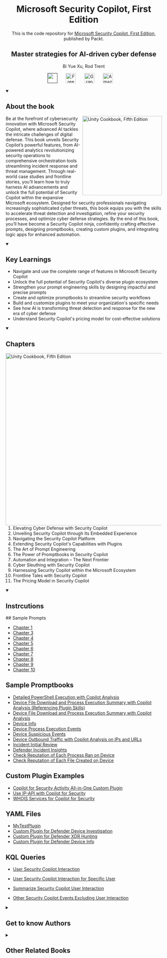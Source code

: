<h1 align="center">
Microsoft Security Copilot, First Edition</h1>
<p align="center">This is the code repository for <a href ="https://www.packtpub.com/en-us/product/microsoft-security-copilot-first-edition/9781835884522"> Microsoft Security Copilot, First Edition</a>, published by Packt.
</p>

<h2 align="center">
Master strategies for AI-driven cyber defense
</h2>
<p align="center">
Bi Yue Xu, Rod Trent</p>

<p align="center">
   <a href="" alt="Discord" title="Learn more on the Discord server"><img width="32px" src="https://cliply.co/wp-content/uploads/2021/08/372108630_DISCORD_LOGO_400.gif"/></a>
  &#8287;&#8287;&#8287;&#8287;&#8287;
  <a href="https://packt.link/free-ebook/9781835884522"><img width="32px" alt="Free PDF" title="Free PDF" src="https://cdn-icons-png.flaticon.com/512/4726/4726010.png"/></a>
 &#8287;&#8287;&#8287;&#8287;&#8287;
  <a href="https://packt.link/gbp/9781835884522"><img width="32px" alt="Graphic Bundle" title="Graphic Bundle" src="https://cdn-icons-png.flaticon.com/512/2659/2659360.png"/></a>
  &#8287;&#8287;&#8287;&#8287;&#8287;
   <a href="https://www.amazon.com/Microsoft-Security-Copilot-strategies-AI-driven-ebook/dp/B0F133S3X2"><img width="32px" alt="Amazon" title="Get your copy" src="https://cdn-icons-png.flaticon.com/512/15466/15466027.png"/></a>
  &#8287;&#8287;&#8287;&#8287;&#8287;
</p>
<details open> 
  <summary><h2>About the book</summary>
<a href="https://www.packtpub.com/product/unity-cookbook-fifth-edition/9781805123026">
<img src="https://content.packt.com/B22283/cover_image_small.jpg" alt="Unity Cookbook, Fifth Edition" height="256px" align="right">
</a>

Be at the forefront of cybersecurity innovation with Microsoft Security Copilot, where advanced AI tackles the intricate challenges of digital defense. This book unveils Security Copilot’s powerful features, from AI-powered analytics revolutionizing security operations to comprehensive orchestration tools streamlining incident response and threat management. Through real-world case studies and frontline stories, you’ll learn how to truly harness AI advancements and unlock the full potential of Security Copilot within the expansive Microsoft ecosystem.
Designed for security professionals navigating increasingly sophisticated cyber threats, this book equips you with the skills to accelerate threat detection and investigation, refine your security processes, and optimize cyber defense strategies.
By the end of this book, you’ll have become a Security Copilot ninja, confidently crafting effective prompts, designing promptbooks, creating custom plugins, and integrating logic apps for enhanced automation.</details>
<details open> 
  <summary><h2>Key Learnings</summary>
<ul>

<li>Navigate and use the complete range of features in Microsoft Security Copilot</li>

<li>Unlock the full potential of Security Copilot's diverse plugin ecosystem</li>

<li>Strengthen your prompt engineering skills by designing impactful and precise prompts</li>

<li>Create and optimize promptbooks to streamline security workflows</li>

<li>Build and customize plugins to meet your organization's specific needs</li>

<li>See how AI is transforming threat detection and response for the new era of cyber defense</li>

<li>Understand Security Copilot's pricing model for cost-effective solutions</li>

</ul>

  </details>

<details open> 
  <summary><h2>Chapters</summary>
     <img src="https://cliply.co/wp-content/uploads/2020/02/372002150_DOCUMENTS_400px.gif" alt="Unity Cookbook, Fifth Edition" height="556px" align="right">
<ol>

  <li>Elevating Cyber Defense with Security Copilot</li>

  <li>Unveiling Security Copilot through Its Embedded Experience</li>

  <li>Navigating the Security Copilot Platform</li>

  <li>Extending Security Copilot's Capabilities with Plugins</li>

  <li>The Art of Prompt Engineering</li>

  <li>The Power of Promptbooks in Security Copilot</li>

  <li>Automation and Integration – The Next Frontier</li>

  <li>Cyber Sleuthing with Security Copilot</li>

  <li>Harnessing Security Copilot within the Microsoft Ecosystem</li>

  <li>Frontline Tales with Security Copilot</li>

  <li>The Pricing Model in Security Copilot</li>

</ol>

</details>


<details open> 
  <summary><h2>Instrcutions</summary>
## Sample Prompts

* <a href="https://github.com/PacktPublishing/Microsoft-Copilot-for-Security/blob/main/Prompts/Chapter_1.md" target="_blank">Chapter 1</a>
* <a href="https://github.com/PacktPublishing/Microsoft-Copilot-for-Security/blob/main/Prompts/Chapter_3.md" target="_blank">Chapter 3</a>
* <a href="https://github.com/PacktPublishing/Microsoft-Copilot-for-Security/blob/main/Prompts/Chapter_4.md" target="_blank">Chapter 4</a>
* <a href="https://github.com/PacktPublishing/Microsoft-Copilot-for-Security/blob/main/Prompts/Chapter_5.md" target="_blank">Chapter 5</a>
* <a href="https://github.com/PacktPublishing/Microsoft-Copilot-for-Security/blob/main/Prompts/Chapter_6.md" target="_blank">Chapter 6</a>
* <a href="https://github.com/PacktPublishing/Microsoft-Copilot-for-Security/blob/main/Prompts/Chapter_7.md" target="_blank">Chapter 7</a>
* <a href="https://github.com/PacktPublishing/Microsoft-Copilot-for-Security/blob/main/Prompts/Chapter_8.md" target="_blank">Chapter 8</a>
* <a href="https://github.com/PacktPublishing/Microsoft-Copilot-for-Security/blob/main/Prompts/Chapter_9.md" target="_blank">Chapter 9</a>
* <a href="https://github.com/PacktPublishing/Microsoft-Copilot-for-Security/blob/main/Prompts/Chapter_10.md" target="_blank">Chapter 10</a>

## Sample Promptbooks

* <a href="https://github.com/PacktPublishing/Microsoft-Copilot-for-Security/blob/main/PromptBooks/Playbook%20-%20Detailed%20PowerShell%20Execution%20with%20Copilot%20Analysis.md" target="_blank">Detailed PowerShell Execution with Copilot Analysis</a>
* <a href="https://github.com/PacktPublishing/Microsoft-Copilot-for-Security/blob/main/PromptBooks/Playbook%20-%20Device%20File%20Download%20and%20Process%20Execution%20Summary%20with%20Copilot%20Analysis%20(Referencing%20Plugin%20Skills).md" target="_blank">Device File Download and Process Execution Summary with Copilot Analysis (Referencing Plugin Skills)</a>
* <a href="https://github.com/PacktPublishing/Microsoft-Copilot-for-Security/blob/main/PromptBooks/Playbook%20-%20Device%20File%20Download%20and%20Process%20Execution%20Summary%20with%20Copilot%20Analysis.md" target="_blank">Device File Download and Process Execution Summary with Copilot Analysis</a>
* <a href="https://github.com/PacktPublishing/Microsoft-Copilot-for-Security/blob/main/PromptBooks/Playbook%20-%20Device%20Info.md" target="_blank">Device Info</a>
* <a href="https://github.com/PacktPublishing/Microsoft-Copilot-for-Security/blob/main/PromptBooks/Playbook%20-%20Device%20Process%20Events.md" target="_blank">Device Process Execution Events</a>
* <a href="https://github.com/PacktPublishing/Microsoft-Copilot-for-Security/blob/main/PromptBooks/Playbook%20-%20Device%20Suspicious%20Events.md" target="_blank">Device Suspicious Events</a>
* <a href="https://github.com/PacktPublishing/Microsoft-Copilot-for-Security/blob/main/PromptBooks/Device%20Outbound%20Traffic%20with%20Copilot%20Analysis%20on%20IPs%20and%20URLs.md" target="_blank">Device Outbound Traffic with Copilot Analysis on IPs and URLs</a>
* <a href="https://github.com/PacktPublishing/Microsoft-Copilot-for-Security/blob/main/PromptBooks/Playbook%20-%20Incident%20Initial%20Review.md" target="_blank">Incident Initial Review</a>
* <a href="https://github.com/PacktPublishing/Microsoft-Copilot-for-Security/blob/main/PromptBooks/Defender%20Incident%20Insights.md" target="_blank">Defender Incident Insights</a>
* <a href="https://github.com/PacktPublishing/Microsoft-Copilot-for-Security/blob/main/PromptBooks/Check%20Reputation%20of%20Each%20Process%20Ran%20on%20Device.md" target="_blank">Check Reputation of Each Process Ran on Device</a>
* <a href="https://github.com/PacktPublishing/Microsoft-Copilot-for-Security/blob/main/PromptBooks/Check%20Reputation%20of%20Each%20File%20Created%20on%20Device.md" target="_blank">Check Reputation of Each File Created on Device</a>

## Custom Plugin Examples

* <a href="https://rodtrent.substack.com/p/copilot-for-security-activity-all" target="_blank">Copilot for Security Activity All-in-One Custom Plugin</a>
* <a href="https://rodtrent.substack.com/p/using-ip-api-with-copilot-for-security" target="_blank">Use IP-API with Copilot for Security</a>
* <a href="https://rodtrent.substack.com/p/plugin-whois-services-for-copilot" target="_blank">WHOIS Services for Copilot for Security</a>

## YAML Files

* <a href="https://github.com/PacktPublishing/Microsoft-Copilot-for-Security/blob/main/Plugins/MyYMLTest.yml" target="_blank">MyTestPlugin</a>
* <a href="https://github.com/PacktPublishing/Microsoft-Copilot-for-Security/blob/main/Plugins/Custom%20Plugin%20Defender%20Device%20Investigation.yml" target="_blank">Custom Plugin for Defender Device Investigation</a>
* <a href="https://github.com/PacktPublishing/Microsoft-Copilot-for-Security/blob/main/Plugins/Custom%20Plugin%20Defender%20XDR%20Hunting.yml" target="_blank">Custom Plugin for Defender XDR Hunting</a>
* <a href="https://github.com/PacktPublishing/Microsoft-Copilot-for-Security/blob/main/Plugins/Custom%20Plugin%20Defender%20Device%20Info.yml" target="_blank">Custom Plugin for Defender Device Info</a>

## KQL Queries

* <a href="https://github.com/PacktPublishing/Microsoft-Copilot-for-Security/blob/main/KQL/User%20Security%20Copilot%20Interaction.md" target="_blank">User Security Copilot Interaction</a>
* <a href="https://github.com/PacktPublishing/Microsoft-Copilot-for-Security/blob/main/KQL/User%20Security%20Copilot%20Interaction%20for%20Specific%20User.md" target="_blank">User Security Copilot Interaction for Specific User</a>
* <a href="https://github.com/PacktPublishing/Microsoft-Copilot-for-Security/blob/main/KQL/Summarize%20Security%20Copilot%20User%20Interaction.md" target="_blank">Summarize Security Copilot User Interaction</a>
* <a href="https://github.com/PacktPublishing/Microsoft-Copilot-for-Security/blob/main/KQL/Other%20Security%20Copilot%20Events%20Excluding%20User%20Interaction.md" target="_blank">Other Security Copilot Events Excluding User Interaction</a>

  </details>
    


<details> 
  <summary><h2>Get to know Authors</h2></summary>

_Bi Yue Xu_ is a seasoned Principal Security Cloud Solution Architect at Microsoft, with over 15 years of experience in cybersecurity. Specializing in Digital Forensics and Incident Response, she is a Certified Windows Forensics Examiner (EnCE) and holds multiple security certifications, including GREM, GCFA, GCIA, GWAPT, GCWN, SC100, SC200, SC900, and others. Bi Yue's expertise is showcased in her work, from designing and developing a comprehensive four-day Defender for Endpoint training course, which has been delivered to over 300 organizations across 44 countries since its inception two years ago, to creating custom KQL detection and hunting queries, and even uncovering attacks related to zero-day.

_Rod Trent_ is a Senior Product Manager for Microsoft, where he focuses on the intersection between Security and AI. In his spare time, Rod writes KQL queries, authors fiction and nonfiction books, shares proud stories about his grandkids, boasts about his Six Million Dollar Man addiction, and teaches AI to behave. 



</details>
<details> 
  <summary><h2>Other Related Books</h2></summary>
<ul>

  <li><a href="https://www.packtpub.com/en-us/product/microsoft-security-compliance-and-identity-fundamentals-exam-ref-sc-900-first-edition/9781801815994">Microsoft Security, Compliance, and Identity Fundamentals Exam Ref SC-900, First Edition</a></li>

  <li><a href="https://www.packtpub.com/en-us/product/microsoft-identity-and-access-administrator-sc-300-exam-guide-second-edition/9781836200390">Microsoft Identity and Access Administrator SC-300 Exam Guide, Second Edition</a></li>
 
</ul>

</details>
